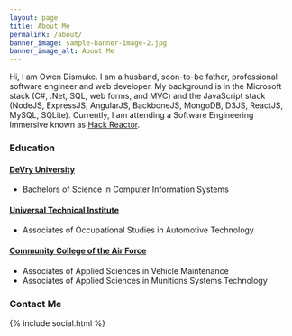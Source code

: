 ```yaml
---
layout: page
title: About Me
permalink: /about/
banner_image: sample-banner-image-2.jpg
banner_image_alt: About Me
---
```


Hi, I am Owen Dismuke. I am a husband, soon-to-be father, professional software engineer and web developer. My background is in the Microsoft stack (C#, .Net, SQL, web forms, and MVC) and the JavaScript stack (NodeJS, ExpressJS, AngularJS, BackboneJS, MongoDB, D3JS, ReactJS, MySQL, SQLite). Currently, I am attending a Software Engineering Immersive known as [Hack Reactor][hr].

### Education

#### [DeVry University][devry]
* Bachelors of Science in Computer Information Systems

#### [Universal Technical Institute][uti]  
* Associates of Occupational Studies in Automotive Technology

#### [Community College of the Air Force][ccaf]
* Associates of Applied Sciences in Vehicle Maintenance
* Associates of Applied Sciences in Munitions Systems Technology

### Contact Me 
  {% include social.html %}

[hr]: http://www.hackreactor.com
[devry]: http://www.devry.edu
[uti]: http://www.uti.edu
[ccaf]: http://www.au.af.mil/au/barnes/ccaf/